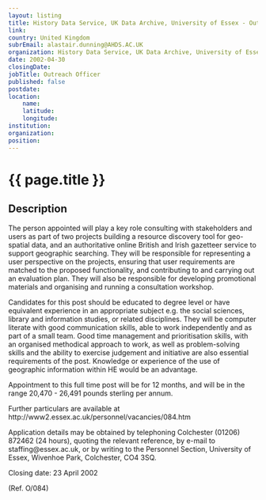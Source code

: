 ```yaml
---
layout: listing
title: History Data Service, UK Data Archive, University of Essex - Outreach Officer
link:
country: United Kingdom
subrEmail: alastair.dunning@AHDS.AC.UK
organization: History Data Service, UK Data Archive, University of Essex 
date: 2002-04-30
closingDate: 
jobTitle: Outreach Officer
published: false
postdate:
location:
    name: 
    latitude: 
    longitude: 
institution: 
organization: 
position: 
--- 
```



# {{ page.title }}

## Description


<p>The person appointed will play a key role consulting with stakeholders and users as part of two projects building a resource discovery tool for geo-spatial data, and an authoritative online British and Irish gazetteer service to support geographic searching. They will be responsible for representing a user perspective on the projects, ensuring that user requirements are matched to the proposed functionality, and contributing to and carrying out an evaluation plan. They will also be responsible for developing promotional materials and organising and running a consultation workshop.</p>

<p>Candidates for this post should be educated to degree level or have equivalent experience in an appropriate subject e.g. the social sciences, library and information studies, or related disciplines. They will be computer literate with good communication skills, able to work independently and as part of a small team. Good time management and prioritisation skills, with an organised methodical approach to work, as well as problem-solving skills and the ability to exercise judgement and initiative are also essential requirements of the post. Knowledge or experience of the use of geographic information within HE would be an advantage.</p>

<p>Appointment to this full time post will be for 12 months, and will be in the range 20,470 - 26,491 pounds sterling per annum.</p>

<p>Further particulars are available at http://www2.essex.ac.uk/personnel/vacancies/084.htm <http://www2.essex.ac.uk/personnel/vacancies/084.htm></p>

<p>Application details may be obtained by telephoning Colchester (01206) 872462 (24 hours), quoting the relevant reference, by e-mail to staffing@essex.ac.uk, or by writing to the Personnel Section, University of Essex, Wivenhoe Park, Colchester, CO4 3SQ.</p>

<p>Closing date: 23 April 2002</p>

<p>(Ref. O/084)</p>

